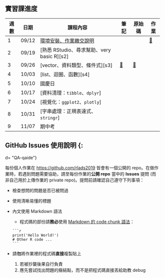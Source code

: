 
## 實習課進度

| 週數   | 日期     | 課程內容                                    | 筆記        | 原始碼     | 作業      |
|--------|----------|---------------------------------------------|-------------|------------|-----------|
|   1    |  09/12   | [環境安裝、作業繳交說明][s1]                |             |            | [🔗][hw1] |
|   2    |  09/19   | [熟悉 RStudio、尋求幫助、very basic R][s2]  |             |            |           |
|   3    |  09/26   | [vector、資料類型、條件式][s3]              | [🔗][note3] | [🔗][src3] |           |
|   4    |  10/03   | [list、迴圈、函數][s4]                      |             |            |           |
|   5    |  10/10   |            國慶日                           |             |            |           |
|   6    |  10/17   | [資料清理：`tibble`、`dplyr`]               |             |            |           |
|   7    |  10/24   | [視覺化：`ggplot2`、`plotly`]               |             |            |           |
|   8    |  10/31   | [字串處理：正規表達式、`stringr`]           |             |            |           |
|   9    |  11/07   |            期中考                           |             |            |           |

[s1]: https://example.com

[note3]: ./notes/01.html

[src3]: ./src/01.zip

[hw1]: https://github.com/rlads2019/_hw-demo


## GitHub Issues 使用說明 {:
d= "QA-qaide"}

每份個人作業在 <https://github.com/rlads2019> 皆會有一個公開的 repo。在做作業時，若遇到問題需要協助，請至每份作業的**公開 repo** 當中的 **Issues** 提問 (而非自己用於上傳作業的 private repo)。提問前請確認自己遵守下列事項：

- 檢查想問的問題是否已被問過

- 使用清晰易懂的標題

- 內文使用 Markdown 語法
    - 程式碼的部份請**務必**使用 [Markdown 的 code chunk 語法](https://help.github.com/en/articles/creating-and-highlighting-code-blocks)：
    
    ````
    ```r
    print('Hello World!')
    # Other R code ...
    ```
    ````

- 請**勿**將作業裡的程式碼**直接**複製貼上
    1. 若被抄襲後果自行負責
    1. 應先嘗試找出問題的癥結點，而不是把程式碼直接丟給助教 debug
